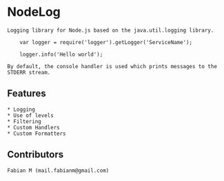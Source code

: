 # NodeLog

	Logging library for Node.js based on the java.util.logging library.

		var logger = require('logger').getLogger('ServiceName');

		logger.info('Hello world');

	By default, the console handler is used which prints messages to the STDERR stream.

## Features
	* Logging
	* Use of levels 
	* Filtering
	* Custom Handlers
	* Custom Formatters

## Contributors
	
	Fabian M (mail.fabianm@gmail.com)
